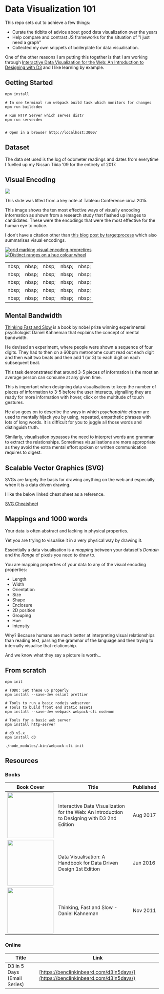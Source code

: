 # Data Visualization 101

This repo sets out to achieve a few things:

 - Curate the tidbits of advice about good data visualization over the years
 - Help compare and contrast JS frameworks for the situation of "I just need a graph"
 - Collected my own snippets of boilerplate for data visualisation.

One of the other reasons I am putting this together is that I am working through 
[Interactive Data Visualization for the Web: An Introduction to Designing with D3](https://www.amazon.com.au/Interactive-Data-Visualization-Web-Introduction-ebook/dp/B074JKZ9Z3)
and I like learning by example.

## Getting Started

```
npm install

# In one terminal run webpack build task which monitors for changes
npm run build:dev

# Run HTTP Server which serves dist/
npm run serve:dev


# Open in a browser http://localhost:3000/
```

## Dataset

The data set used is the log of odometer readings and dates from everytime I fuelled
up my Nissan Tiida '09 for the entirety of 2017.


## Visual Encoding

<img src="images/VisualEncoding.png" />

This slide was lifted from a key note at Tableau Conference circa 2015.

This image shows the ten most effective ways of visually encoding information as
shown from a research study that flashed up images to candidates. These were
the encodings that were the most effective for the human eye to notice.

I don't have a citation other than [this blog post by targetprocess](https://www.targetprocess.com/articles/visual-encoding/) which also summarises visual
encodings.

<a href="https://www.targetprocess.com/articles/visual-encoding/">
<img src="images/retinal_data_flat.jpg" alt="grid marking visual encoding propretires" />
</a>
<a href="http://www.workwithcolor.com/blue-color-hue-range-01.htm">
<img src="images/cona-hue-ranges-map-02.png" alt="Distinct ranges on a hue colour wheel">
</a>

<table>
	<tr>
		<td>
			<div style="bgcolor: hsl(0,100%,100%)">nbsp;</div>
		</td>
		<td>
			<div style="bgcolor: hsl(0,100%,75%)">nbsp;</div>
		</td>
		<td>
			<div style="bgcolor: hsl(0,100%,50%)">nbsp;</div>
		</td>
		<td>
			<div style="bgcolor: hsl(0,100%,25%)">nbsp;</div>
		</td>
		<td>
			<div style="bgcolor: hsl(0,100%,0%)">nbsp;</div>
		</td>
	</tr>
	<tr>
		<td>
			<div style="bgcolor: hsl(0,75%,100%)">nbsp;</div>
		</td>
		<td>
			<div style="bgcolor: hsl(0,75%,75%)">nbsp;</div>
		</td>
		<td>
			<div style="bgcolor: hsl(0,75%,50%)">nbsp;</div>
		</td>
		<td>
			<div style="bgcolor: hsl(0,75%,25%)">nbsp;</div>
		</td>
		<td>
			<div style="bgcolor: hsl(0,75%,0%)">nbsp;</div>
		</td>
	</tr>
	<tr>
		<td>
			<div style="bgcolor: hsl(0,50%,100%)">nbsp;</div>
		</td>
		<td>
			<div style="bgcolor: hsl(0,50%,75%)">nbsp;</div>
		</td>
		<td>
			<div style="bgcolor: hsl(0,50%,50%)">nbsp;</div>
		</td>
		<td>
			<div style="bgcolor: hsl(0,50%,25%)">nbsp;</div>
		</td>
		<td>
			<div style="bgcolor: hsl(0,50%,0%)">nbsp;</div>
		</td>
	</tr>
	<tr>
		<td>
			<div style="bgcolor: hsl(0,25%,100%)">nbsp;</div>
		</td>
		<td>
			<div style="bgcolor: hsl(0,25%,75%)">nbsp;</div>
		</td>
		<td>
			<div style="bgcolor: hsl(0,25%,50%)">nbsp;</div>
		</td>
		<td>
			<div style="bgcolor: hsl(0,25%,25%)">nbsp;</div>
		</td>
		<td>
			<div style="bgcolor: hsl(0,25%,0%)">nbsp;</div>
		</td>
	</tr>
	<tr>
		<td>
			<div style="bgcolor: hsl(0,0%,100%)">nbsp;</div>
		</td>
		<td>
			<div style="bgcolor: hsl(0,0%,75%)">nbsp;</div>
		</td>
		<td>
			<div style="bgcolor: hsl(0,0%,50%)">nbsp;</div>
		</td>
		<td>
			<div style="bgcolor: hsl(0,0%,25%)">nbsp;</div>
		</td>
		<td>
			<div style="bgcolor: hsl(0,0%,0%)">nbsp;</div>
		</td>
	</tr>
</table>

## Mental Bandwidth

[Thinking Fast and Slow](https://www.amazon.com/Thinking-Fast-Slow-Daniel-Kahneman-ebook/dp/B005MJFA2W)
is a book by nobel prize winning experimental psychologist Daniel Kahneman that explains
the concept of mental bandwidth.

He devised an experiment, where people were shown a sequence of four digits. They
had to then on a 60bpm metronome count read out each digit and then wait two beats
and then add 1 (or 3) to each digit on each subsequent beat.

This task demonstrated that around 3-5 pieces of information is the most an average 
person can consume at any given time.

This is important when designing data visualisations to keep the number of pieces
of information to 3-5 before the user interacts, signalling they are ready for more 
information with hover, click or the multitude of touch gestures.

He also goes on to describe the ways in which _psychopathic charm_ are used to
mentally hijack you by using, repeated, empathetic phrases with lots of long words.
It is difficult for you to juggle all those words and distinguish truth.

Similarly, visualisation bypasses the need to interpret words and grammar to 
extract the relationships. Sometimes visualisations are more appropriate as they 
avoid the extra mental effort spoken or written communication requires to digest. 


## Scalable Vector Graphics (SVG)

SVGs are largely the basis for drawing anything on the web and especially when
it is a data driven drawing.

I like the below linked cheat sheet as a reference.

[SVG Cheatsheet](http://www.cheat-sheets.org/own/svg/index.xhtml)

## Mappings and 1000 words

Your data is often abstract and lacking in physical properties.

Yet you are trying to visualise it in a very physical way by drawing it.

Essentially a data visualisation is a _mapping_ between your dataset's _Domain_
and the _Range_ of pixels you need to draw to.

You are mapping properties of your data to any of the visual encoding properties:

 - Length
 - Width
 - Orientation
 - Size
 - Shape
 - Enclosure
 - 2D position
 - Grouping
 - Hue
 - Intensity

Why? Because humans are much better at interpreting visual relationships than
reading text, parsing the grammar of the language and then trying to internally 
visualise that relationship.

And we know what they say a picture is worth...

## From scratch

```
npm init

# TODO: Set these up properly
npm install --save-dev eslint prettier

# Tools to run a basic nodejs webserver
# Tools to build front end static assets
npm install --save-dev webpack webpack-cli nodemon

# Tools for a basic web server
npm install http-server

# d3 v5.x
npm install d3

./node_modules/.bin/webpack-cli init

```


## Resources

### Books

| Book Cover | Title | Published |
| --- | --- | --- |
| <a href="https://www.amazon.com.au/Interactive-Data-Visualization-Web-Introduction-ebook/dp/B074JKZ9Z3" alt="Interactive Data Visualization for the Web: An Introduction to Designing with D3 2nd Edition, Aug 2017"><img src="https://images-fe.ssl-images-amazon.com/images/I/51HP18fPYML.jpg" height="150px" /></a> | Interactive Data Visualization for the Web: An Introduction to Designing with D3 2nd Edition | Aug 2017 |
| <a href="https://www.amazon.com.au/Data-Visualisation-Handbook-Driven-Design-ebook/dp/B01G2C5VCG" alt="Data Visualisation: A Handbook for Data Driven Design 1st Edition"><img src="https://images-fe.ssl-images-amazon.com/images/I/51ogBxoSoZL.jpg" height="150px" /></a> | Data Visualisation: A Handbook for Data Driven Design 1st Edition | Jun 2016 |
| <a href="https://www.amazon.com/Thinking-Fast-Slow-Daniel-Kahneman-ebook/dp/B005MJFA2W" alt="Thinking, Fast and Slow - Daniel Kahneman"><img src="https://images-na.ssl-images-amazon.com/images/I/41Gl2kqMlCL._SX322_BO1,204,203,200_.jpg" height="150px" /></a> | Thinking, Fast and Slow - Daniel Kahneman | Nov 2011|

### Online

| Title | Link |
| --- | --- |
| D3 in 5 Days (Email Series) | [https://benclinkinbeard.com/d3in5days/](https://benclinkinbeard.com/d3in5days/) |
